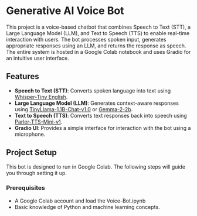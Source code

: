 # Generative AI Voice Bot

This project is a voice-based chatbot that combines Speech to Text (STT), a Large Language Model (LLM), and Text to Speech (TTS) to enable real-time interaction with users. The bot processes spoken input, generates appropriate responses using an LLM, and returns the response as speech. The entire system is hosted in a Google Colab notebook and uses Gradio for an intuitive user interface.

## Features

- **Speech to Text (STT)**: Converts spoken language into text using [Whisper-Tiny English](https://huggingface.co/openai/whisper-tiny.en).
- **Large Language Model (LLM)**: Generates context-aware responses using [TinyLlama-1.1B-Chat-v1.0](https://huggingface.co/TinyLlama/TinyLlama-1.1B-Chat-v1.0) or [Gemma-2-2b](https://huggingface.co/google/gemma-2-2b).
- **Text to Speech (TTS)**: Converts text responses back into speech using [Parler-TTS-Mini-v1](https://huggingface.co/parler-tts/parler-tts-mini-v1).
- **Gradio UI**: Provides a simple interface for interaction with the bot using a microphone.

## Project Setup

This bot is designed to run in Google Colab. The following steps will guide you through setting it up.

### Prerequisites

- A Google Colab account and load the Voice-Bot.ipynb
- Basic knowledge of Python and machine learning concepts.
